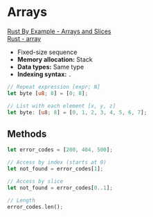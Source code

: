# Arrays

[Rust By Example - Arrays and Slices](https://doc.rust-lang.org/rust-by-example/primitives/array.html)<br>
[Rust - array](https://doc.rust-lang.org/std/primitive.array.html)<br>

- Fixed-size sequence
- **Memory allocation:** Stack
- **Data types:** Same type
- **Indexing syntax:** `.`

```rs
// Repeat expression [expr; N]
let byte [u8; 8] = [0; 8]; 

// List with each element [x, y, z]
let byte: [u8; 8] = [0, 1, 2, 3, 4, 5, 6, 7];
```

## Methods

```rs
let error_codes = [200, 404, 500];

// Access by index (starts at 0)
let not_found = error_codes[1];

// Access by slice
let not_found = error_codes[0..1];

// Length
error_codes.len();
```
